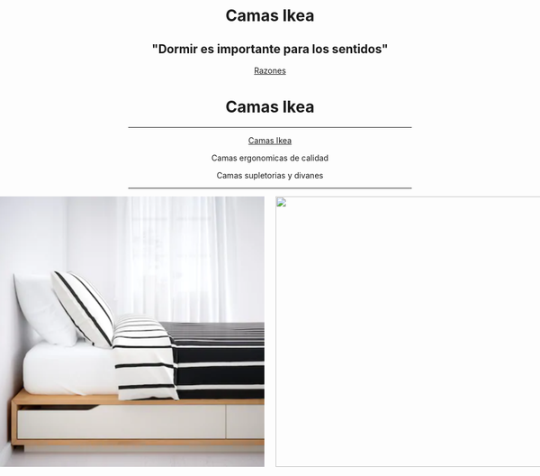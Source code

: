 <div align="center">

# Camas Ikea

</div>

<div align="center">

## "Dormir es importante para los sentidos"

</div>

<div align="center">

[Razones](https://github.com/awpzz/zzZ/blob/main/Motivos.md)
<div align="center">

# Camas Ikea

</div>
</div>

--------------------------------------------------------------------------------------------------------------------------------------------------------------------------------------------------------------------------------------------

<div align="center">

[Camas Ikea](https://www.ikea.com/es/es/cat/camas-bm003/)

</div>
<p align="center">Camas ergonomicas de calidad</p>
<p align="center">Camas supletorias y divanes</p>

--------------------------------------------------------------------------------------------------------------------------------------------------------------------------------------------------------------------------------------------
<div style="display: flex; justify-content: center; align-items: center;">

  <img width="480" height="480" src="450_1000.png" style="margin-right: 20px;">
  <img width="480" height="480" src="malm-estructura-cama-blanco__1101527_pe866706_s5.avif">

</div>


